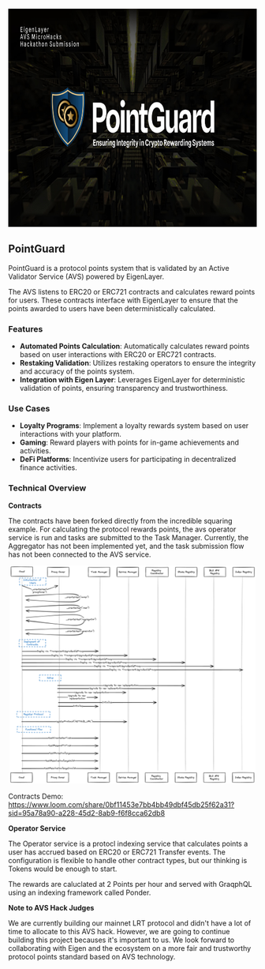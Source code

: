 <p align="center">
<a href="https://www.yieldnest.finance/pointguard">
    <img src="public/pointguard-banner.jpg" alt="PointGuard
 Banner" height="442">
</a>
</p>

## PointGuard

PointGuard is a protocol points system that is validated by an Active Validator Service (AVS) powered by EigenLayer.

The AVS listens to ERC20 or ERC721 contracts and calculates reward points for users. These contracts interface with EigenLayer to ensure that the points awarded to users have been deterministically calculated.

### Features

- **Automated Points Calculation**: Automatically calculates reward points based on user interactions with ERC20 or ERC721 contracts.
- **Restaking Validation**: Utilizes restaking operators to ensure the integrity and accuracy of the points system.
- **Integration with Eigen Layer**: Leverages EigenLayer for deterministic validation of points, ensuring transparency and trustworthiness.

### Use Cases

- **Loyalty Programs**: Implement a loyalty rewards system based on user interactions with your platform.
- **Gaming**: Reward players with points for in-game achievements and activities.
- **DeFi Platforms**: Incentivize users for participating in decentralized finance activities.

### Technical Overview

**Contracts**

The contracts have been forked directly from the incredible squaring example. For calculating the protocol rewards points, the avs operator service is run and tasks are submitted to the Task Manager. Currently, the Aggregator has not been implemented yet, and the task submission flow has not been connected to the AVS service.

<p align="center">
<img src="public/yn-point-guard-contracts.png" alt="PointGuard Banner" height="442">
</p>

Contracts Demo: https://www.loom.com/share/0bf11453e7bb4bb49dbf45db25f62a31?sid=95a78a90-a228-45d2-8ab9-f6f8cca62db8

**Operator Service**

The Operator service is a protocl indexing service that calculates points a user has accrued based on ERC20 or ERC721 Transfer events. The configuration is flexible to handle other contract types, but our thinking is Tokens would be enough to start.

The rewards are caluclated at 2 Points per hour and served with GraqphQL using an indexing framework called Ponder.

**Note to AVS Hack Judges**

We are currently building our mainnet LRT protocol and didn't have a lot of time to allocate to this AVS hack. However, we are going to continue building this project becauses it's important to us. We look forward to collaborating with Eigen and the ecosystem on a more fair and trustworthy protocol points standard based on AVS technology.

